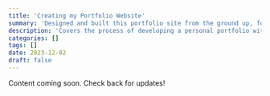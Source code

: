 ```yaml
---
title: 'Creating my Portfolio Website'
summary: 'Designed and built this portfolio site from the ground up, focusing on clean design, accessibility, and performance.'
description: 'Covers the process of developing a personal portfolio with Hugo and Blowfish, including theme customization, content strategy, and deployment to Cloudflare.'
categories: []
tags: []
date: 2023-12-02
draft: false
---
```


Content coming soon. Check back for updates!